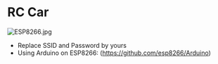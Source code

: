 # RC Car
![ESP8266.jpg](https://github.com/attain7710/DieuKhienXeTuXa/tree/master/images/ESP8266.jpg)
- Replace SSID and Password by yours
- Using Arduino on ESP8266: (https://github.com/esp8266/Arduino)